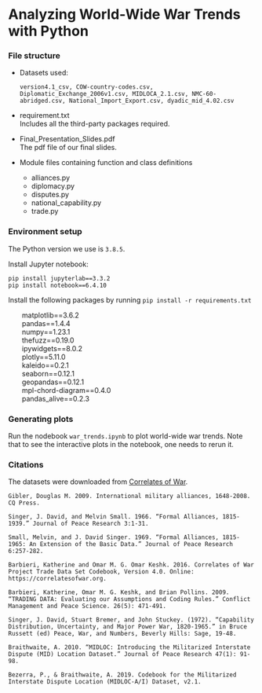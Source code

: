 # Analyzing World-Wide War Trends with Python
### File structure
* Datasets used:
  ```
  version4.1_csv, COW-country-codes.csv, Diplomatic_Exchange_2006v1.csv, MIDLOCA_2.1.csv, NMC-60-abridged.csv, National_Import_Export.csv, dyadic_mid_4.02.csv
  ```
* requirement.txt<br>
Includes all the third-party packages required.

* Final_Presentation_Slides.pdf<br>
The pdf file of our final slides.

* Module files containing function and class definitions
  - alliances.py
  - diplomacy.py
  - disputes.py
  - national_capability.py
  - trade.py

### Environment setup
The Python version we use is `3.8.5`.

Install Jupyter notebook:
```
pip install jupyterlab==3.3.2
pip install notebook==6.4.10
```

Install the following packages by running `pip install -r requirements.txt`

&emsp;&emsp;matplotlib==3.6.2<br>
&emsp;&emsp;pandas==1.4.4<br>
&emsp;&emsp;numpy==1.23.1<br>
&emsp;&emsp;thefuzz==0.19.0<br>
&emsp;&emsp;ipywidgets==8.0.2<br>
&emsp;&emsp;plotly==5.11.0<br>
&emsp;&emsp;kaleido==0.2.1<br>
&emsp;&emsp;seaborn==0.12.1<br>
&emsp;&emsp;geopandas==0.12.1<br>
&emsp;&emsp;mpl-chord-diagram==0.4.0<br>
&emsp;&emsp;pandas_alive==0.2.3<br>

### Generating plots
Run the nodebook `war_trends.ipynb` to plot world-wide war trends. Note that to see the interactive plots in the notebook, one needs to rerun it.

### Citations
The datasets were downloaded from [Correlates of War](https://correlatesofwar.org/data-sets/).

```
Gibler, Douglas M. 2009. International military alliances, 1648-2008. CQ Press.  

Singer, J. David, and Melvin Small. 1966. “Formal Alliances, 1815-1939.” Journal of Peace Research 3:1-31.

Small, Melvin, and J. David Singer. 1969. “Formal Alliances, 1815-1965: An Extension of the Basic Data.” Journal of Peace Research 6:257-282.

Barbieri, Katherine and Omar M. G. Omar Keshk. 2016. Correlates of War Project Trade Data Set Codebook, Version 4.0. Online: https://correlatesofwar.org.

Barbieri, Katherine, Omar M. G. Keshk, and Brian Pollins. 2009. “TRADING DATA: Evaluating our Assumptions and Coding Rules.” Conflict Management and Peace Science. 26(5): 471-491.

Singer, J. David, Stuart Bremer, and John Stuckey. (1972). “Capability Distribution, Uncertainty, and Major Power War, 1820-1965.” in Bruce Russett (ed) Peace, War, and Numbers, Beverly Hills: Sage, 19-48.

Braithwaite, A. 2010. “MIDLOC: Introducing the Militarized Interstate Dispute (MID) Location Dataset.” Journal of Peace Research 47(1): 91-98.

Bezerra, P., & Braithwaite, A. 2019. Codebook for the Militarized Interstate Dispute Location (MIDLOC-A/I) Dataset, v2.1.
```
